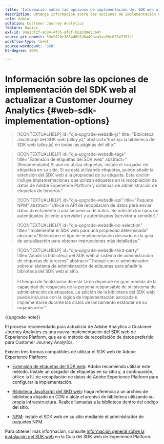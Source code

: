 ```yaml
---
title: 'Información sobre las opciones de implementación del SDK web al actualizar a Customer Journey Analytics '
description: Obtenga información sobre las opciones de implementación del SDK web al actualizar a Customer Journey Analytics
role: Admin
solution: Customer Journey Analytics
feature: Basics
exl-id: 94a2bf2f-ad84-4f35-af8f-b8a5d9e5c607
source-git-commit: 33e962bc3834d6b7d0a49bea9aa06c67547351c1
workflow-type: tm+mt
source-wordcount: '350'
ht-degree: 100%

---
```


# Información sobre las opciones de implementación del SDK web al actualizar a Customer Journey Analytics  {#web-sdk-implementation-options}

<!-- markdownlint-disable MD034 -->

>[!CONTEXTUALHELP]
>id="cja-upgrade-websdk-js"
>title="Biblioteca JavaScript del SDK web (alloy.js)"
>abstract="Incluya la biblioteca del SDK web (alloy.js) en todas las páginas del sitio."

<!-- markdownlint-enable MD034 -->

<!-- markdownlint-disable MD034 -->

>[!CONTEXTUALHELP]
>id="cja-upgrade-websdk-tags"
>title="Extensión de etiquetas del SDK web"
>abstract="(Recomendado) Si aún no utiliza etiquetas, instale el cargador de etiquetas en su sitio. Si ya está utilizando etiquetas, puede añadir la extensión del SDK web a la propiedad de su etiqueta. Esta opción incluye implementaciones que utilizan etiquetas en la recopilación de datos de Adobe Experience Platform y sistemas de administración de etiquetas de terceros."

<!-- markdownlint-enable MD034 -->

<!-- markdownlint-disable MD034 -->

>[!CONTEXTUALHELP]
>id="cja-upgrade-websdk-api"
>title="Paquete NPM"
>abstract="Utilice la API de recopilación de datos para enviar datos directamente a una secuencia de datos. Se admiten los tipos no autenticados (cliente a servidor) y autenticados (servidor a servidor)."

<!-- markdownlint-enable MD034 -->

<!-- markdownlint-disable MD034 -->

>[!CONTEXTUALHELP]
>id="cja-upgrade-websdk-no-selection"
>title="Implementar el SDK web para una propiedad determinada"
>abstract="Seleccione el tipo de implementación deseado en la guía de actualización para obtener instrucciones más detalladas."

<!-- markdownlint-enable MD034 -->

<!-- markdownlint-disable MD034 -->

>[!CONTEXTUALHELP]
>id="cja-upgrade-websdk-third-party"
>title="Añadir la biblioteca del SDK web al sistema de administración de etiquetas de terceros"
>abstract="Trabaje con el administrador sobre el sistema de administración de etiquetas para añadir la biblioteca del SDK web al sitio.<br><br>El tiempo de finalización de esta tarea depende en gran medida de la capacidad de respuesta de la persona responsable de su sistema de administración de etiquetas. La adición de la biblioteca del SDK web puede incluirse con la lógica de implementación asociada e implementarse durante los ciclos de lanzamiento estándar de su organización."

<!-- markdownlint-enable MD034 -->

{{upgrade-note}}

El proceso recomendado para actualizar de Adobe Analytics a Customer Journey Analytics es una nueva implementación del SDK web de Experience Platform, que es el método de recopilación de datos preferido para Customer Journey Analytics.

Existen tres formas compatibles de utilizar el SDK web de Adobe Experience Platform:

* [Extensión de etiquetas del SDK web](https://experienceleague.adobe.com/es/docs/experience-platform/web-sdk/install/extension): Adobe recomienda utilizar este método. Instale un cargador de etiquetas en su sitio y, a continuación, utilice la IU de recopilación de datos de Adobe Experience Platform para configurar la implementación.

* [Biblioteca JavaScript del SKD web](https://experienceleague.adobe.com/es/docs/experience-platform/web-sdk/install/library): haga referencia a un archivo de biblioteca alojado en CDN o aloje el archivo de biblioteca utilizando su propia infraestructura. Realice llamadas a la biblioteca dentro del código del sitio.

* [NPM](https://experienceleague.adobe.com/es/docs/experience-platform/web-sdk/install/npm): instale el SDK web en su sitio mediante el administrador de paquetes NPM.

Para obtener más información, consulte [Información general sobre la instalación del SDK web](https://experienceleague.adobe.com/es/docs/experience-platform/web-sdk/install/overview) en la Guía del SDK web de Experience Platform.
